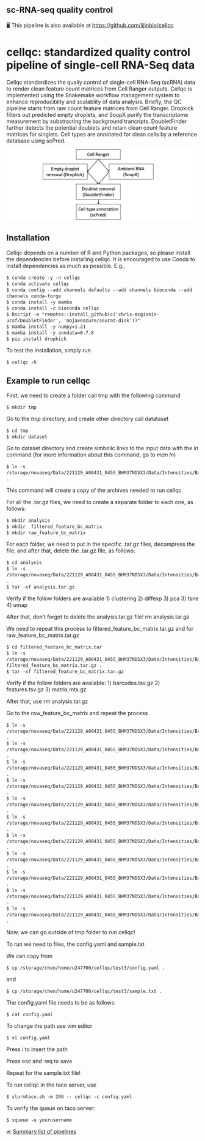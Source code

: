 ## sc-RNA-seq quality control

🖥️ This pipeline is also available at https://github.com/lijinbio/cellqc

# cellqc: standardized quality control pipeline of single-cell RNA-Seq data

Cellqc standardizes the qualiy control of single-cell RNA-Seq (scRNA) data to render clean feature count matrices from Cell Ranger outputs. Cellqc is implemented using the Snakemake workflow management system to enhance reproduciblity and scalablity of data analysis. Briefly, the QC pipeline starts from raw count feature matrices from Cell Ranger. Dropkick filters out predicted empty droplets, and SoupX purify the transcriptome measurement by substracting the background trancripts. DoubletFinder further detects the potential doublets and retain clean count feature matrices for singlets. Cell types are annotated for clean cells by a reference database using scPred.

![workflow](https://github.com/RCHENLAB/dry-lab-standard/blob/main/workflow.png)

## Installation

Cellqc depends on a number of R and Python packages, so please install the dependencies before installing cellqc. It is encouraged to use Conda to install dependencies as much as possible. E.g.,

```
$ conda create -y -n cellqc
$ conda activate cellqc
$ conda config --add channels defaults --add channels bioconda --add channels conda-forge
$ conda install -y mamba
$ conda install -c bioconda cellqc 
$ Rscript -e "remotes::install_github(c('chris-mcginnis-ucsf/DoubletFinder', 'mojaveazure/seurat-disk'))"
$ mamba install -y numpy=1.21 
$ mamba install -y anndata=0.7.8 
$ pip install dropkick
```



To test the installation, simply run

```
$ cellqc -h
```

## Example to run cellqc 

First, we need to create a folder call tmp with the following command

```
$ mkdir tmp
```

Go to the *tmp* directory, and create other directory call datataset

```
$ cd tmp
$ mkdir dataset
```

Go to dataset directory and create simbolic links to the input data with the *ln* command (for more information about this command, go to *man ln*) 

```
$ ln -s /storage/novaseq/Data/221129_A00431_0455_BHM37NDSX3/Data/Intensities/BaseCalls/10x/3v3_22_389_retina_N_NeunT/analysis.tar.gz . 
```

This command will create a copy of the archives needed to run cellqc 

For all the .tar.gz files, we need to create a separate folder to each one, as follows: 

```
$ mkdir analysis 
$ mkdir  filtered_feature_bc_matrix 
$ mkdir raw_feature_bc_matrix 
```

For each folder, we need to put in the specific .tar.gz files, decompress the file, and after that, delete the .tar.gz file, as follows: 
```
$ cd analysis 
$ ln -s /storage/novaseq/Data/221129_A00431_0455_BHM37NDSX3/Data/Intensities/BaseCalls/10x/3v3_22_389_retina_N_NeunT/analysis.tar.gz . 
$ tar -xf analysis.tar.gz 
```

Verify if the follow folders are available 1) clustering 2) diffexp 3) pca 3) tsne 4) umap 

After that, don’t forget to delete the analysis.tar.gz file! rm analysis.tar.gz

We need to repeat this process to filtered_feature_bc_matrix.tar.gz and for raw_feature_bc_matrix.tar.gz
```
$ cd filtered_feature_bc_matrix.tar
$ ln -s /storage/novaseq/Data/221129_A00431_0455_BHM37NDSX3/Data/Intensities/BaseCalls/10x/3v3_22_389_retina_N_NeunT/ filtered_feature_bc_matrix.tar.gz .
$ tar -xf filtered_feature_bc_matrix.tar.gz 
```

Verify if the follow folders are available: 1) barcodes.tsv.gz 2) features.tsv.gz 3) matrix.mtx.gz 

After that, use rm analysis.tar.gz 

Go to the raw_feature_bc_matrix and repeat the process 

```
$ ln -s /storage/novaseq/Data/221129_A00431_0455_BHM37NDSX3/Data/Intensities/BaseCalls/10x/3v3_22_389_retina_N_NeunT/analysis.tar.gz .
$ ln -s /storage/novaseq/Data/221129_A00431_0455_BHM37NDSX3/Data/Intensities/BaseCalls/10x/3v3_22_389_retina_N_NeunT/cloupe.cloupe .
$ ln -s /storage/novaseq/Data/221129_A00431_0455_BHM37NDSX3/Data/Intensities/BaseCalls/10x/3v3_22_389_retina_N_NeunT/filtered_feature_bc_matrix.h5 .  
$ ln -s /storage/novaseq/Data/221129_A00431_0455_BHM37NDSX3/Data/Intensities/BaseCalls/10x/3v3_22_389_retina_N_NeunT/filtered_feature_bc_matrix.tar.gz .
$ ln -s /storage/novaseq/Data/221129_A00431_0455_BHM37NDSX3/Data/Intensities/BaseCalls/10x/3v3_22_389_retina_N_NeunT/metrics_summary.csv . 
$ ln -s /storage/novaseq/Data/221129_A00431_0455_BHM37NDSX3/Data/Intensities/BaseCalls/10x/3v3_22_389_retina_N_NeunT/molecule_info.h5 . 
$ ln -s /storage/novaseq/Data/221129_A00431_0455_BHM37NDSX3/Data/Intensities/BaseCalls/10x/3v3_22_389_retina_N_NeunT/possorted_genome_bam.bam . 
$ ln -s /storage/novaseq/Data/221129_A00431_0455_BHM37NDSX3/Data/Intensities/BaseCalls/10x/3v3_22_389_retina_N_NeunT/possorted_genome_bam.bam.bai . 
$ ln -s /storage/novaseq/Data/221129_A00431_0455_BHM37NDSX3/Data/Intensities/BaseCalls/10x/3v3_22_389_retina_N_NeunT/raw_feature_bc_matrix.h5 .  
$ ln -s /storage/novaseq/Data/221129_A00431_0455_BHM37NDSX3/Data/Intensities/BaseCalls/10x/3v3_22_389_retina_N_NeunT/raw_feature_bc_matrix.tar.gz . 
$ ln -s /storage/novaseq/Data/221129_A00431_0455_BHM37NDSX3/Data/Intensities/BaseCalls/10x/3v3_22_389_retina_N_NeunT/web_summary.html .
```
Now, we can go outside of tmp folder to run cellqc! 

To run we need to files, the config.yaml and sample.txt 

We can copy from 
```
$ cp /storage/chen/home/u247700/cellqc/test3/config.yaml .
``` 

and 

```
$ cp /storage/chen/home/u247700/cellqc/test3/sample.txt .
```  

The config.yaml file needs to be as follows:

```
$ cat config.yaml 
```  

To change the path use vim editor 

```
$ vi config.yaml
```  
  

Press i to insert the path  

Press esc and  :wq to save

Repeat for the sample.txt file! 

To run cellqc in the taco server, use 

```
$ slurmtaco.sh -m 20G -- cellqc -c config.yaml
```  

To verify the queue on taco server: 

```
$ squeue -u yourusername
```   


🔙 [Summary list of pipelines](https://github.com/RCHENLAB/dry-lab-standard/wiki)

